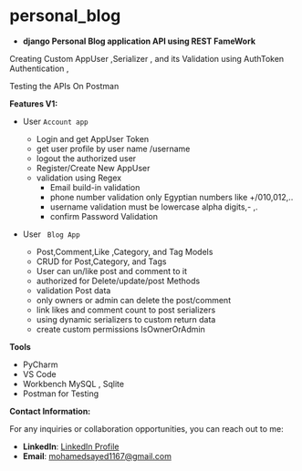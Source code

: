 # personal_blog
- **django Personal Blog application API using REST FameWork**

Creating Custom AppUser ,Serializer , and its Validation
using AuthToken Authentication ,

Testing the APIs On Postman


**Features V1:**
  - User `Account app`
    - Login and get AppUser Token
    - get user profile by user name /username
    - logout the authorized user
    - Register/Create New AppUser
    - validation using Regex 
      - Email build-in validation 
      - phone number validation only Egyptian numbers like +/010,012,..
      - username validation must be lowercase alpha  digits,- ,.
      - confirm Password Validation

  - User ` Blog App`
    - Post,Comment,Like ,Category, and Tag Models
    - CRUD for Post,Category, and Tags
    - User can un/like post and comment to it
    - authorized for Delete/update/post Methods
    - validation Post data 
    - only owners or admin can delete the post/comment
    - link likes and comment count to post serializers 
    - using dynamic serializers to custom return data
    - create custom permissions IsOwnerOrAdmin
   


**Tools**
- PyCharm
- VS Code
- Workbench MySQL , Sqlite
- Postman for Testing


**Contact Information:**

For any inquiries or collaboration opportunities, you can reach out to me:

- **LinkedIn**: [LinkedIn Profile](https://www.linkedin.com/in/m7mmed-sayed/)
- **Email**: mohamedsayed1167@gmail.com